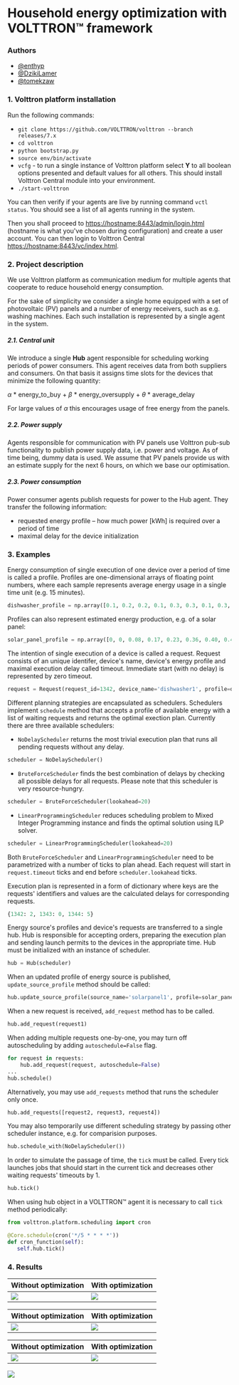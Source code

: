 # Household energy optimization with VOLTTRON™ framework

### Authors
* [@enthyp](https://github.com/enthyp)
* [@DzikiLamer](https://github.com/DzikiLamer)
* [@tomekzaw](https://github.com/tomekzaw)

### 1. Volttron platform installation
Run the following commands:
 * `git clone https://github.com/VOLTTRON/volttron --branch releases/7.x`
 * `cd volttron`
 * `python bootstrap.py`
 * `source env/bin/activate`
 * `vcfg` - to run a single instance of Volttron platform select **Y** to all boolean options presented and default values for all others. This should install Volttron Central module into your environment.
 * `./start-volttron`

You can then verify if your agents are live by running command `vctl status`. You should see a list of all agents running in the system.

Then you shall proceed to [https://hostname:8443/admin/login.html](https://hostname:8443/admin/login.html) (hostname is what you've chosen during configuration) and create a user account. You can then login to Volttron Central [https://hostname:8443/vc/index.html](https://hostname:8443/vc/index.html).

### 2. Project description
We use Volttron platform as communication medium for multiple agents that cooperate to reduce household energy consumption.

For the sake of simplicity we consider a single home equipped with a set of photovoltaic (PV) panels and a number of energy receivers, such as e.g. washing machines. Each such installation is represented by a single agent in the system.

##### 2.1. Central unit
We introduce a single **Hub** agent responsible for scheduling working periods of power consumers. This agent receives data from both suppliers and consumers. On that basis it assigns time slots for the devices that minimize the following quantity:

*α* * energy_to_buy + *β* * energy_oversupply + *θ* * average_delay

For large values of *α* this encourages usage of free energy from the panels.

##### 2.2. Power supply
Agents responsible for communication with PV panels use Volttron pub-sub functionality to publish power supply data, i.e. power and voltage. As of time being, dummy data is used. We assume that PV panels provide us with an estimate supply for the next 6 hours, on which we base our optimisation.

##### 2.3. Power consumption
Power consumer agents publish requests for power to the Hub agent. They transfer the following information:
 * requested energy profile – how much power [kWh] is required over a period of time
 * maximal delay for the device initialization

### 3. Examples
Energy consumption of single execution of one device over a period of time is called a profile. Profiles are one-dimensional arrays of floating point numbers, where each sample represents average energy usage in a single time unit (e.g. 15 minutes).
```py
dishwasher_profile = np.array([0.1, 0.2, 0.2, 0.1, 0.3, 0.3, 0.1, 0.3, 0.1])
```
Profiles can also represent estimated energy production, e.g. of a solar panel:
```py
solar_panel_profile = np.array([0, 0, 0.08, 0.17, 0.23, 0.36, 0.40, 0.41, 0.42, 0.39])
```
The intention of single execution of a device is called a request. Request consists of an unique identifer, device's name, device's energy profile and maximal execution delay called timeout. Immediate start (with no delay) is represented by zero timeout.
```py
request = Request(request_id=1342, device_name='dishwasher1', profile=dishwasher_profile, timeout=10)
```

Different planning strategies are encapsulated as schedulers. Schedulers implement `schedule` method that accepts a profile of available energy with a list of waiting requests and returns the optimal exection plan. Currently there are three available schedulers:
* ``NoDelayScheduler`` returns the most trivial execution plan that runs all pending requests without any delay.
```py
scheduler = NoDelayScheduler()
```
* ``BruteForceScheduler`` finds the best combination of delays by checking all possible delays for all requests. Please note that this scheduler is very resource-hungry.
```py
scheduler = BruteForceScheduler(lookahead=20)
```
* ``LinearProgrammingScheduler`` reduces scheduling problem to Mixed Integer Programming instance and finds the optimal solution using ILP solver.
```py
scheduler = LinearProgrammingScheduler(lookahead=20)
```
Both ``BruteForceScheduler`` and ``LinearProgrammingScheduler`` need to be parametrized with a number of ticks to plan ahead. Each request will start in `request.timeout` ticks and end before `scheduler.lookahead` ticks.

Execution plan is represented in a form of dictionary where keys are the requests' identifiers and values are the calculated delays for corresponding requests.
```py
{1342: 2, 1343: 0, 1344: 5}
```

Energy source's profiles and device's requests are transferred to a single hub. Hub is responsible for accepting orders, preparing the execution plan and sending launch permits to the devices in the appropriate time. Hub must be initialized with an instance of scheduler. 
```py
hub = Hub(scheduler)
```
When an updated profile of energy source is published, `update_source_profile` method should be called:
```py
hub.update_source_profile(source_name='solarpanel1', profile=solar_panel_profile)
```
When a new request is received, `add_request` method has to be called.
```py
hub.add_request(request1)
```
When adding multiple requests one-by-one, you may turn off autoscheduling by adding `autoschedule=False` flag.
```py
for request in requests:
    hub.add_request(request, autoschedule=False)
...
hub.schedule()
```
Alternatively, you may use `add_requests` method that runs the scheduler only once.
```py
hub.add_requests([request2, request3, request4])
```
You may also temporarily use different scheduling strategy by passing other scheduler instance, e.g. for comparision purposes.
```py
hub.schedule_with(NoDelayScheduler())
```
In order to simulate the passage of time, the `tick` must be called. Every tick launches jobs that should start in the current tick and decreases other waiting requests' timeouts by 1.
```py
hub.tick()
```
When using hub object in a VOLTTRON™ agent it is necessary to call `tick` method periodically:
```py
from volttron.platform.scheduling import cron

@Core.schedule(cron('*/5 * * * *'))
def cron_function(self):
   self.hub.tick()
```

### 4. Results

Without optimization | With optimization
-- | --
| ![](img/example_comparision_NoDelayScheduler.png) | ![](img/example_comparision_LinearProgrammingScheduler.png) |

Without optimization | With optimization
-- | --
| ![](img/example_complementary_before.png) | ![](img/example_complementary_after.png) |

Without optimization | With optimization
-- | --
| ![](img/example_washing_before.png) | ![](img/example_washing_after_000.png) |

![](img/example_washing.gif)
